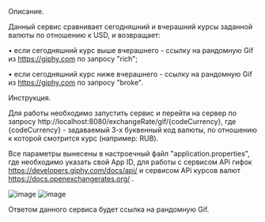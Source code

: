 Описание.

Данный сервис сравнивает сегодняшний и вчерашний курсы заданной валюты по отношению к USD, и возвращает:

• если сегодняшний курс выше вчерашнего - ссылку на рандомную Gif из https://giphy.com по запросу "rich";

• если сегодняшний курс ниже вчерашнего - ссылку на рандомную Gif из https://giphy.com по запросу "broke".

Инструкция.

Для работы необходимо запустить сервис и перейти на сервер по запросу http://localhost:8080/exchangeRate/gif/{codeCurrency},
где {codeCurrency} - задаваемый 3-х буквенный код валюты, по отношению к которой смотрится курс (например: RUB).

Все параметры вынесены в настроечный файл "application.properties", где необходимо указать свой App ID, для работы с сервисом APi гифок https://developers.giphy.com/docs/api/ и сервисом APi курсов валют https://docs.openexchangerates.org/ .

![image](https://user-images.githubusercontent.com/89867028/172413118-e6d6e1cb-03f8-47d3-b480-40b64129412c.png)
![image](https://user-images.githubusercontent.com/89867028/172414249-ccc895cc-de23-49b2-b72a-7c2a4436164c.png)

Ответом данного сервиса будет ссылка на рандомную Gif.
